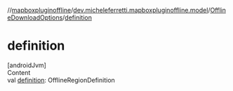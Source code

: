 //[mapboxpluginoffline](../../../index.md)/[dev.micheleferretti.mapboxpluginoffline.model](../index.md)/[OfflineDownloadOptions](index.md)/[definition](definition.md)



# definition  
[androidJvm]  
Content  
val [definition](definition.md): OfflineRegionDefinition  



